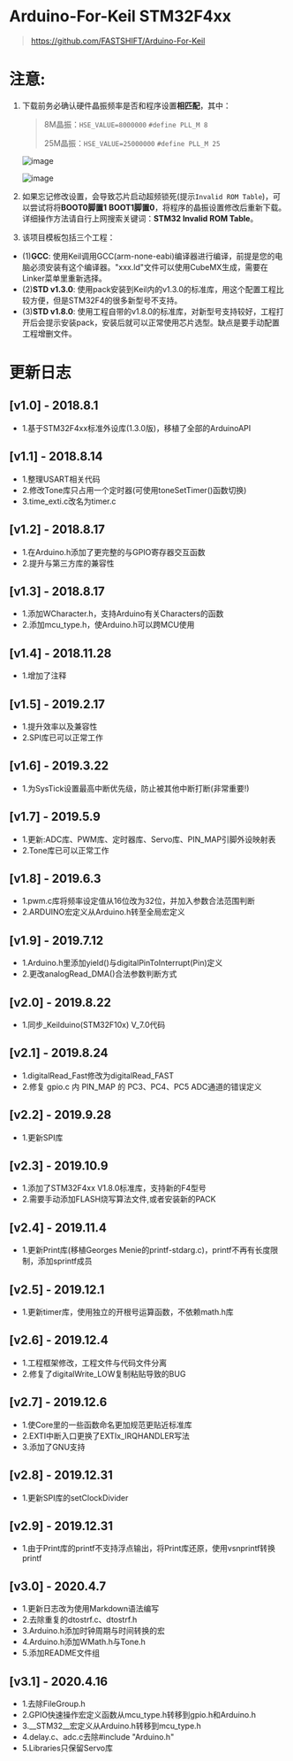 # Arduino-For-Keil STM32F4xx
> https://github.com/FASTSHIFT/Arduino-For-Keil

# 注意: 
1. 下载前务必确认硬件晶振频率是否和程序设置**相匹配**，其中：
   > 8M晶振：`HSE_VALUE=8000000`   `#define PLL_M 8`
   > 
   > 25M晶振：`HSE_VALUE=25000000` `#define PLL_M 25`
   
   ![image](https://github.com/FASTSHIFT/Arduino-For-Keil/blob/master/Images/HSE_VALUE.png)
   
   ![image](https://github.com/FASTSHIFT/Arduino-For-Keil/blob/master/Images/PLL_M.png)
2. 如果忘记修改设置，会导致芯片启动超频锁死(提示`Invalid ROM Table`)，可以尝试将将**BOOT0脚置1** **BOOT1脚置0**，将程序的晶振设置修改后重新下载。详细操作方法请自行上网搜索关键词：**STM32 Invalid ROM Table**。
4. 该项目模板包括三个工程：
 - (1)**GCC**: 使用Keil调用GCC(arm-none-eabi)编译器进行编译，前提是您的电脑必须安装有这个编译器。"xxx.ld"文件可以使用CubeMX生成，需要在Linker菜单里重新选择。
 - (2)**STD v1.3.0**: 使用pack安装到Keil内的v1.3.0的标准库，用这个配置工程比较方便，但是STM32F4的很多新型号不支持。
 - (3)**STD v1.8.0**: 使用工程自带的v1.8.0的标准库，对新型号支持较好，工程打开后会提示安装pack，安装后就可以正常使用芯片选型。缺点是要手动配置工程增删文件。

# 更新日志
## [v1.0] - 2018.8.1
* 1.基于STM32F4xx标准外设库(1.3.0版)，移植了全部的ArduinoAPI

## [v1.1] - 2018.8.14
* 1.整理USART相关代码
* 2.修改Tone库只占用一个定时器(可使用toneSetTimer()函数切换)
* 3.time_exti.c改名为timer.c

## [v1.2] - 2018.8.17
* 1.在Arduino.h添加了更完整的与GPIO寄存器交互函数
* 2.提升与第三方库的兼容性

## [v1.3] - 2018.8.17
* 1.添加WCharacter.h，支持Arduino有关Characters的函数
* 2.添加mcu_type.h，使Arduino.h可以跨MCU使用

## [v1.4] - 2018.11.28
* 1.增加了注释

## [v1.5] - 2019.2.17
* 1.提升效率以及兼容性
* 2.SPI库已可以正常工作

## [v1.6] - 2019.3.22
* 1.为SysTick设置最高中断优先级，防止被其他中断打断(非常重要!)

## [v1.7] - 2019.5.9
* 1.更新:ADC库、PWM库、定时器库、Servo库、PIN_MAP引脚外设映射表
* 2.Tone库已可以正常工作

## [v1.8] - 2019.6.3
* 1.pwm.c库将频率设定值从16位改为32位，并加入参数合法范围判断
* 2.ARDUINO宏定义从Arduino.h转至全局宏定义

## [v1.9] - 2019.7.12
* 1.Arduino.h里添加yield()与digitalPinToInterrupt(Pin)定义
* 2.更改analogRead_DMA()合法参数判断方式

## [v2.0] - 2019.8.22
* 1.同步_Keilduino(STM32F10x) V_7.0代码

## [v2.1] - 2019.8.24
* 1.digitalRead_Fast修改为digitalRead_FAST
* 2.修复 gpio.c 内 PIN_MAP 的 PC3、PC4、PC5 ADC通道的错误定义

## [v2.2] - 2019.9.28
* 1.更新SPI库

## [v2.3] - 2019.10.9
* 1.添加了STM32F4xx V1.8.0标准库，支持新的F4型号
* 2.需要手动添加FLASH烧写算法文件,或者安装新的PACK

## [v2.4] - 2019.11.4
* 1.更新Print库(移植Georges Menie的printf-stdarg.c)，printf不再有长度限制，添加sprintf成员

## [v2.5] - 2019.12.1
* 1.更新timer库，使用独立的开根号运算函数，不依赖math.h库

## [v2.6] - 2019.12.4
* 1.工程框架修改，工程文件与代码文件分离
* 2.修复了digitalWrite_LOW复制粘贴导致的BUG

## [v2.7] - 2019.12.6
* 1.使Core里的一些函数命名更加规范更贴近标准库
* 2.EXTI中断入口更换了EXTIx_IRQHANDLER写法
* 3.添加了GNU支持

## [v2.8] - 2019.12.31
* 1.更新SPI库的setClockDivider

## [v2.9] - 2019.12.31
* 1.由于Print库的printf不支持浮点输出，将Print库还原，使用vsnprintf转换printf

## [v3.0] - 2020.4.7
* 1.更新日志改为使用Markdown语法编写
* 2.去除重复的dtostrf.c、dtostrf.h
* 3.Arduino.h添加时钟周期与时间转换的宏
* 4.Arduino.h添加WMath.h与Tone.h
* 5.添加README文件组

## [v3.1] - 2020.4.16
* 1.去除FileGroup.h
* 2.GPIO快速操作宏定义函数从mcu_type.h转移到gpio.h和Arduino.h
* 3.__STM32__宏定义从Arduino.h转移到mcu_type.h
* 4.delay.c、adc.c去除#include "Arduino.h"
* 5.Libraries只保留Servo库
